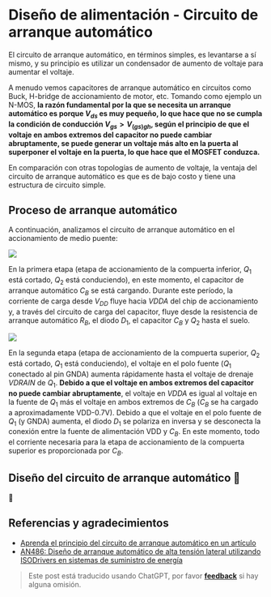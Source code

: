 # Diseño de alimentación - Circuito de arranque automático

El circuito de arranque automático, en términos simples, es levantarse a sí mismo, y su principio es utilizar un condensador de aumento de voltaje para aumentar el voltaje.

A menudo vemos capacitores de arranque automático en circuitos como Buck, H-bridge de accionamiento de motor, etc. Tomando como ejemplo un N-MOS, **la razón fundamental por la que se necesita un arranque automático es porque $V_{ds}$ es muy pequeño, lo que hace que no se cumpla la condición de conducción $V_{gs}>V_{(gs)gh}$, según el principio de que el voltaje en ambos extremos del capacitor no puede cambiar abruptamente, se puede generar un voltaje más alto en la puerta al superponer el voltaje en la puerta, lo que hace que el MOSFET conduzca.**

En comparación con otras topologías de aumento de voltaje, la ventaja del circuito de arranque automático es que es de bajo costo y tiene una estructura de circuito simple.

## Proceso de arranque automático

A continuación, analizamos el circuito de arranque automático en el accionamiento de medio puente:

![](https://wiki-media-1253965369.cos.ap-guangzhou.myqcloud.com/img/20211221151809.png)

En la primera etapa (etapa de accionamiento de la compuerta inferior, $Q_1$ está cortado, $Q_2$ está conduciendo), en este momento, el capacitor de arranque automático $C_B$ se está cargando. Durante este período, la corriente de carga desde $V_{DD}$ fluye hacia $VDDA$ del chip de accionamiento y, a través del circuito de carga del capacitor, fluye desde la resistencia de arranque automático $R_B$, el diodo $D_1$, el capacitor $C_B$ y $Q_2$ hasta el suelo.

![](https://wiki-media-1253965369.cos.ap-guangzhou.myqcloud.com/img/20211221164719.png)

En la segunda etapa (etapa de accionamiento de la compuerta superior, $Q_2$ está cortado, $Q_1$ está conduciendo), el voltaje en el polo fuente ($Q_1$ conectado al pin GNDA) aumenta rápidamente hasta el voltaje de drenaje $VDRAIN$ de $Q_1$. **Debido a que el voltaje en ambos extremos del capacitor no puede cambiar abruptamente**, el voltaje en $VDDA$ es igual al voltaje en la fuente de $Q_1$ más el voltaje en ambos extremos de $C_B$ ($C_B$ se ha cargado a aproximadamente VDD-0.7V). Debido a que el voltaje en el polo fuente de $Q_1$ (y GNDA) aumenta, el diodo $D_1$ se polariza en inversa y se desconecta la conexión entre la fuente de alimentación VDD y $C_B$. En este momento, todo el corriente necesaria para la etapa de accionamiento de la compuerta superior es proporcionada por $C_B$.

## Diseño del circuito de arranque automático 🚧

🚧

## Referencias y agradecimientos

- [Aprenda el principio del circuito de arranque automático en un artículo](https://mp.weixin.qq.com/s/ycmthR0131WvkypGJIz7xg)
- [AN486: Diseño de arranque automático de alta tensión lateral utilizando ISODrivers en sistemas de suministro de energía](https://www.skyworksinc.com/-/media/SkyWorks/SL/documents/public/application-notes/AN486.pdf)

> Este post está traducido usando ChatGPT, por favor [**feedback**](https://github.com/linyuxuanlin/Wiki_MkDocs/issues/new) si hay alguna omisión.